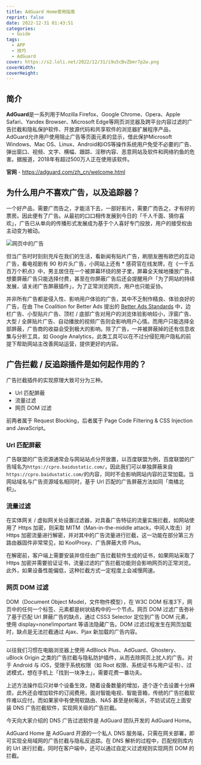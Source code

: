 ```yaml
---
title: AdGuard Home使用指南
reprint: false
date: 2022-12-31 01:43:51
categories:
  - Guide
tags:
  - APP
  - 技巧
  - AdGuard
cover: https://s2.loli.net/2022/12/31/i9u5cBvZbmr7p2w.png
coverWidth:
coverHeight:
---
```


## 简介

**AdGuard**是一系列用于Mozilla Firefox、Google Chrome、Opera、Apple Safari、Yandex Browser、Microsoft Edge等网页浏览器及跨平台内容过滤的广告拦截和隐私保护软件、开放源代码和共享软件的浏览器扩展程序产品，AdGuard允许用户使用阻止广告等页面元素的显示，借此保护Microsoft Windows、Mac OS、Linux、Android和iOS等操作系统用户免受不必要的广告、弹出窗口、视频、文字、横幅、跟踪、淫秽内容、恶意网站及软件和网络钓鱼的危害。据报道，2018年有超过500万人正在使用该软件。

**官网** - <https://adguard.com/zh_cn/welcome.html>

## 为什么用户不喜欢广告，以及追踪器？

一个好产品，需要广而告之，才能活下去，一部好影片，需要广而告之，才有好的票房。因此便有了广告。从最初的口口相传发展到今日的「千人千面、猜你喜欢」，广告已从单向的传播形式发展成为基于个人喜好专门投放，用户的接受权由主动变为被动。

![网页中的广告](https://s2.loli.net/2022/12/31/gRDMWT31bt7wNeC.png)

但当广告时时刻刻充斥在我们的生活，看新闻有贴片广告，刷朋友圈有欧巴的互动广告，看电视剧有 90 秒片头广告，小网站上还有 * 感荷官在线发牌，在《一千五百万个积点》中，男主居住在一个被屏幕环绕的房子里，屏幕全天候地播放广告，想要屏蔽广告只能选择付费，甚至在你屏蔽广告后还会提醒用户「为了网站的持续发展，请关闭广告屏蔽插件」，为了正常浏览网页，用户也只能妥协。

并非所有广告都是侵入性、影响用户体验的广告，其中不乏制作精良、体验良好的广告，在由 The Coalition for Better Ads 提出的 [Better Ads Standards](https://www.betterads.org/standards/) 中，边栏广告、小型贴片广告、顶栏 / 底部广告对用户的浏览体验影响较小，浮窗广告、大型 / 全屏贴片广告、自动播放的视频广告则会影响用户心情。而用户只能选择全部屏蔽，广告商的收益会受到极大的影响。除了广告，一并被屏蔽掉的还有信息收集与分析工具，如 Google Analytics，此类工具可以在不过分侵犯用户隐私的前提下帮助网站主改善网站运营，提供更好的内容。

## 广告拦截 / 反追踪插件是如何起作用的？

广告拦截插件的实现原理大致可分为三种。

- Url 匹配屏蔽
- 流量过滤
- 网页 DOM 过滤

前两者属于 Request Blocking，后者属于 Page Code Filtering & CSS Injection and JavaScript。

### Url 匹配屏蔽

广告联盟的广告资源通常会与网站站点分开放置，以百度联盟为例，百度联盟的广告域名为`https://cpro.baidustatic.com/`，因此我们可以单独屏蔽来自`https://cpro.baidustatic.com/`的内容，同时不会影响网站内容的正常加载。当网站域名与广告资源域名相同时，基于 Url 匹配的广告屏蔽方法如同「南橘北枳」。

### 流量过滤

在实体网关 / 虚拟网关处设置过滤器，对具备广告特征的流量实施拦截，如网站使用了 Https 加密，则采取 MITM（Man-in-the-middle attack，中间人攻击）对 Https 加密流量进行解密，并对其中的广告流量进行拦截，这一功能在部分第三方路由器固件非常常见，如 KoolProxy、广告屏蔽大师 Plus。

在解密前，客户端上需要安装并信任由广告拦截软件生成的证书，如果网站采取了 Https 加密并需要验证证书，流量过滤的广告拦截功能则会影响网页的正常浏览。此外，如果设备性能偏低，这种拦截方式一定程度上会减慢网速。

### 网页 DOM 过滤

DOM（Document Object Model，文件物件模型），在 W3C DOM 标准3下，网页中的任何一个标签、元素都是树状结构中的一个节点。网页 DOM 过滤广告弥补了基于匹配 Url 屏蔽广告的缺点，通过 CSS3 Selector 定位到广告 DOM 元素，使用 display=none!important 等语法隐藏广告。DOM 过滤过程发生在网页加载时，缺点是无法拦截通过 Ajax、Pjax 新加载的广告内容。

---

以往我们习惯在电脑浏览器上使用 AdBlock Plus、AdGuard、Ghostery、uBlock Origin 之类的广告拦截与隐私防护插件，从而去除网页上扰人的广告。对于 Android 与 iOS，受限于系统权限（如 Root 权限、系统证书与用户证书）、过滤模式，想在手机上「找到一块净土」，需要花费一番功夫。

上述方法操作后只对单个设备生效，随着设备数量的增加，逐个逐个去设置十分麻烦，此外还会增加软件的订阅费用，面对智能电视、智能音箱，传统的广告拦截软件难以应付。而如果家中有使用软路由、NAS 甚至是树莓派，不妨试试在上面安装 DNS 广告拦截软件，实现网关级的广告拦截。

今天向大家介绍的 DNS 广告过滤软件是 AdGuard 团队开发的 AdGuard Home。

AdGuard Home 是 AdGuard 开源的一个私人 DNS 服务端，只需在网关部署，即可实现全局域网的广告拦截与隐私反追踪。在 DNS 解析的过程中，匹配规则库内的 Url 进行拦截，同时在客户端中，还可以通过自定义过滤规则实现网页 DOM 的拦截。
